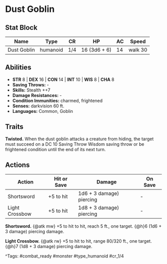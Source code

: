# Dust Goblin

## Stat Block

| Name | Type | CR | HP | AC | Speed |
|------|------|----|----|----|-------|
| Dust Goblin | humanoid | 1/4 | 16 (3d6 + 6) | 14 | walk 30 |

## Abilities

- **STR** 8 | **DEX** 16 | **CON** 14 | **INT** 10 | **WIS** 8 | **CHA** 8
- **Saving Throws:** -  
- **Skills:** Stealth ++7  
- **Damage Resistances:** -  
- **Condition Immunities:** charmed, frightened  
- **Senses:** darkvision 60 ft.  
- **Languages:** Common, Goblin

## Traits

**Twisted.** When the dust goblin attacks a creature from hiding, the target must succeed on a DC 10 Saving Throw Wisdom saving throw or be frightened condition until the end of its next turn.


## Actions

| Action | Hit or Save | Damage | On Save |
|--------|--------------|--------|----------|
| Shortsword | +5 to hit | 1d6 + 3 damage) piercing | - |
| Light Crossbow | +5 to hit | 1d8 + 3 damage) piercing | - |

**Shortsword.** {@atk mw} +5 to hit to hit, reach 5 ft., one target. {@h}6 (1d6 + 3 damage) piercing damage.

**Light Crossbow.** {@atk rw} +5 to hit to hit, range 80/320 ft., one target. {@h}7 (1d8 + 3 damage) piercing damage.


^Tags: #combat_ready #monster #type_humanoid #cr_1/4